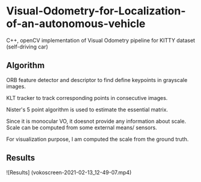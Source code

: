 # Visual-Odometry-for-Localization-of-an-autonomous-vehicle

C++, openCV implementation of Visual Odometry pipeline for KITTY dataset (self-driving car)

## Algorithm

ORB feature detector and descriptor to find define keypoints in grayscale images.

KLT tracker to track corresponding points in consecutive images.

Nister's 5 point algorithm is used to estimate the essential matrix.

Since it is monocular VO, it doesnot provide any information about scale. Scale can be computed from some external means/ sensors. 

For visualization purpose, I am computed the scale from the ground truth.

## Results

![Results] (vokoscreen-2021-02-13_12-49-07.mp4)

